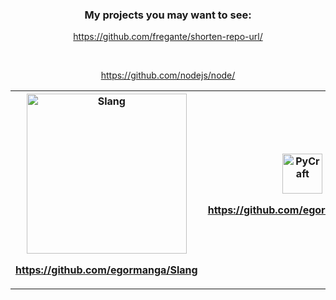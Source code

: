<div align="center">
	<h3>My projects you may want to see:</h3>
	<a href="https://github.com/fregante/shorten-repo-url/" target="_blank">
		<p>https://github.com/fregante/shorten-repo-url/</p>
	</a>
	</br>
	<a href="https://github.com/nodejs/node/" target="_blank">
		<p>https://github.com/nodejs/node/</p>
	</a>
	<table>
		<th><a href="https://github.com/egormanga/Slang" target="_blank">
			<img src="Slang.png" alt="Slang" width=256 />
			<p>https://github.com/egormanga/Slang</p>
		</a></th>
		<th><a href="https://github.com/egormanga/pycraft" target="_blank">
			<img src="PyCraft.png" alt="PyCraft" width=64 />
			<p>https://github.com/egormanga/pycraft</p>
		</a></th>
	</table>
</div>
